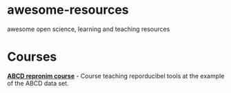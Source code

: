 # awesome-resources
awesome open science, learning and teaching resources

# Courses

<a href="https://www.abcd-repronim.org/"><b>ABCD repronim course</b></a> - Course teaching reporducibel tools at the example of the ABCD data set.<br>
